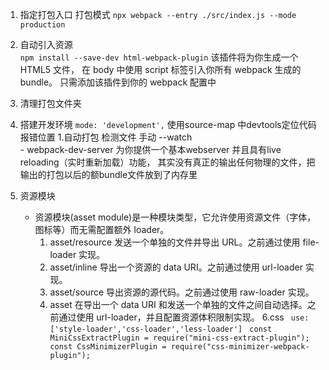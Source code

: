 <!--
 * @Descripttion: 
 * @version: 
 * @Author: 刘永帅
 * @Date: 2021-12-14 10:09:33
 * @LastEditors: 刘永帅
 * @LastEditTime: 2021-12-14 14:47:24
-->

1. 指定打包入口  打包模式
  ` npx webpack --entry ./src/index.js --mode production `

2. 自动引入资源  
 ` npm install --save-dev html-webpack-plugin `
 该插件将为你生成一个 HTML5 文件， 在 body 中使用 script 标签引入你所有 webpack 生成的 bundle。 只需添加该插件到你的 webpack 配置中

3. 清理打包文件夹

4. 搭建开发环境 
    ` mode: 'development', `
    使用source-map 中devtools定位代码报错位置
    1.自动打包 检测文件 手动
    --watch  
       - webpack-dev-server 
       为你提供一个基本webserver 并且具有live reloading（实时重新加载）功能， 
       其实没有真正的输出任何物理的文件，把输出的打包以后的额bundle文件放到了内存里

5. 资源模块
   - 资源模块(asset module)是一种模块类型，它允许使用资源文件（字体，图标等）而无需配置额外 loader。
        1. asset/resource 发送一个单独的文件并导出 URL。之前通过使用 file-loader 实现。
        2. asset/inline 导出一个资源的 data URI。之前通过使用 url-loader 实现。
        3. asset/source 导出资源的源代码。之前通过使用 raw-loader 实现。
        4. asset 在导出一个 data URI 和发送一个单独的文件之间自动选择。之前通过使用 url-loader，并且配置资源体积限制实现。
6.css
  ` use:['style-loader','css-loader','less-loader']`
  ` const MiniCssExtractPlugin = require("mini-css-extract-plugin"); const CssMinimizerPlugin = require("css-minimizer-webpack-plugin");`

